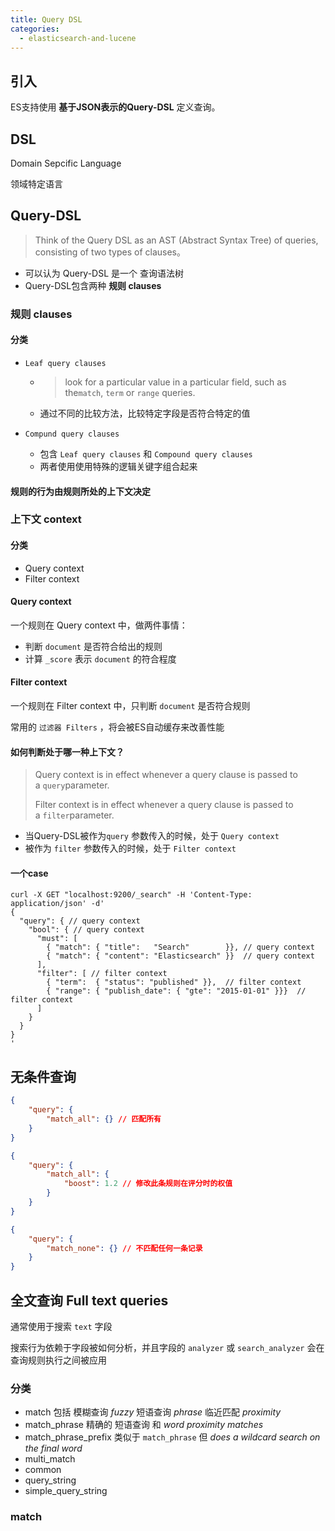 ```yaml
---
title: Query DSL
categories:
  - elasticsearch-and-lucene
---
```


## 引入

ES支持使用 **基于JSON表示的Query-DSL** 定义查询。

## DSL

Domain Sepcific Language

领域特定语言

## Query-DSL

> Think of the Query DSL as an AST (Abstract Syntax Tree) of queries, consisting of two types of clauses。

- 可以认为 Query-DSL 是一个 查询语法树
- Query-DSL包含两种 **规则 clauses**

### 规则 clauses

#### 分类

- `Leaf query clauses`

  - > look for a particular value in a particular field, such as the`match`, `term` or `range` queries. 

  - 通过不同的比较方法，比较特定字段是否符合特定的值

- `Compund query clauses`

  - 包含 `Leaf query clauses` 和 `Compound query clauses`
  - 两者使用使用特殊的逻辑关键字组合起来

#### 规则的行为由规则所处的上下文决定

### 上下文 context

#### 分类

- Query context
- Filter context

#### Query context

一个规则在 Query context 中，做两件事情：

- 判断 `document` 是否符合给出的规则
- 计算 `_score` 表示 `document` 的符合程度

#### Filter context

一个规则在 Filter context 中，只判断 `document` 是否符合规则

常用的 `过滤器 Filters` ，将会被ES自动缓存来改善性能

#### 如何判断处于哪一种上下文？

> Query context is in effect whenever a query clause is passed to a `query`parameter.
>
> Filter context is in effect whenever a query clause is passed to a `filter`parameter.

- 当Query-DSL被作为`query` 参数传入的时候，处于 `Query context`
- 被作为 `filter` 参数传入的时候，处于 `Filter context`

#### 一个case

```shell
curl -X GET "localhost:9200/_search" -H 'Content-Type: application/json' -d'
{
  "query": { // query context
    "bool": { // query context
      "must": [
        { "match": { "title":   "Search"        }}, // query context
        { "match": { "content": "Elasticsearch" }}  // query context
      ],
      "filter": [ // filter context
        { "term":  { "status": "published" }},  // filter context
        { "range": { "publish_date": { "gte": "2015-01-01" }}}  // filter context
      ]
    }
  }
}
'
```

## 无条件查询

``` json
{
    "query": {
        "match_all": {} // 匹配所有
    }
}

```

``` json
{
    "query": {
        "match_all": {
            "boost": 1.2 // 修改此条规则在评分时的权值
        }
    }
}
```

``` json
{
    "query": {
        "match_none": {} // 不匹配任何一条记录
    }
}
```



## 全文查询 Full text queries

通常使用于搜索 `text` 字段

搜索行为依赖于字段被如何分析，并且字段的 `analyzer` 或 `search_analyzer` 会在查询规则执行之间被应用

### 分类

- match 包括 模糊查询 *fuzzy* 短语查询 *phrase* 临近匹配 *proximity*
- match_phrase 精确的 短语查询 和 *word proximity matches*
- match_phrase_prefix 类似于 `match_phrase` 但 *does a wildcard search on the final word*
- multi_match
- common
- query_string
- simple_query_string

### match

